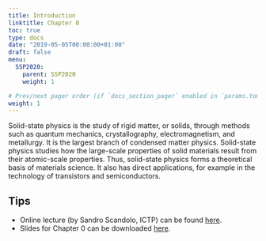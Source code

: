 ```yaml
---
title: Introduction
linktitle: Chapter 0
toc: true
type: docs
date: "2019-05-05T00:00:00+01:00"
draft: false
menu:
  SSP2020:
    parent: SSP2020
    weight: 1

# Prev/next pager order (if `docs_section_pager` enabled in `params.toml`)
weight: 1
---
```


Solid-state physics is the study of rigid matter, or solids, through methods such as quantum mechanics, crystallography, electromagnetism, and metallurgy. It is the largest branch of condensed matter physics. Solid-state physics studies how the large-scale properties of solid materials result from their atomic-scale properties. Thus, solid-state physics forms a theoretical basis of materials science. It also has direct applications, for example in the technology of transistors and semiconductors.

## Tips

* Online lecture (by Sandro Scandolo, ICTP) can be found [here](https://www.bilibili.com/video/av47845416?p=1).
* Slides for Chapter 0 can be downloaded [here](Chapter0.pdf).

